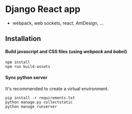 # Django React app

- webpack, web sockets, react, AntDesign, ...

## Installation

#### Build javascript and CSS files (using *webpack* and *babel*)

```shell script
npm install
npm run build-assets
```

#### Sync python server

It's recommended to create a virtual environment.

```shell script
pip install -r requirements.txt
python manage.py collectstatic
python manage runserver
```
